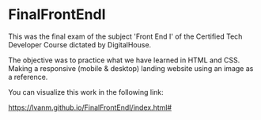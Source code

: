 # FinalFrontEndI

This was the final exam of the subject 'Front End I' of the Certified Tech Developer Course dictated by DigitalHouse.

The objective was to practice what we have learned in HTML and CSS. Making a responsive (mobile & desktop) landing website using an image as a reference.

You can visualize this work in the following link:

https://lvanm.github.io/FinalFrontEndI/index.html#
